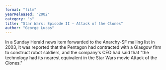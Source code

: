 ```yaml
---
format: "film"
yearReleased: "2002"
category: "s"
title: "Star Wars: Episode II – Attack of the Clones"
author: "George Lucas"
---
```

In a Sunday Herald news item forwarded to the  Anarchy-SF mailing list in 2003, it was reported that the Pentagon had  contracted with a Glasgow firm to construct robot soldiers, and the company's  CEO had said that "the technology had its nearest equivalent in the Star Wars  movie Attack of the Clones."